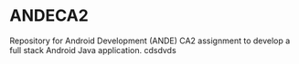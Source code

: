# ANDECA2
Repository for Android Development (ANDE) CA2 assignment to develop a full stack Android Java application.
cdsdvds